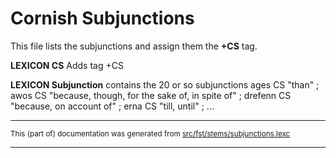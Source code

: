 
# Cornish Subjunctions

This file lists the subjunctions and assign them the **+CS** tag.

**LEXICON CS** Adds tag +CS

**LEXICON Subjunction** contains the 20 or so subjunctions
ages CS "than" ;
awos CS "because, though, for the sake of, in spite of" ;
drefenn CS "because, on account of" ;
erna CS "till, until" ;
...

* * *

<small>This (part of) documentation was generated from [src/fst/stems/subjunctions.lexc](https://github.com/giellalt/lang-cor/blob/main/src/fst/stems/subjunctions.lexc)</small>

---


